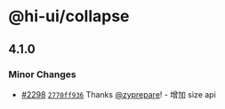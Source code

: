 # @hi-ui/collapse

## 4.1.0

### Minor Changes

- [#2298](https://github.com/XiaoMi/hiui/pull/2298) [`2770ff936`](https://github.com/XiaoMi/hiui/commit/2770ff936caf5b856fa25bf91f9d6bce6ee8d55f) Thanks [@zyprepare](https://github.com/zyprepare)! - 增加 size api
